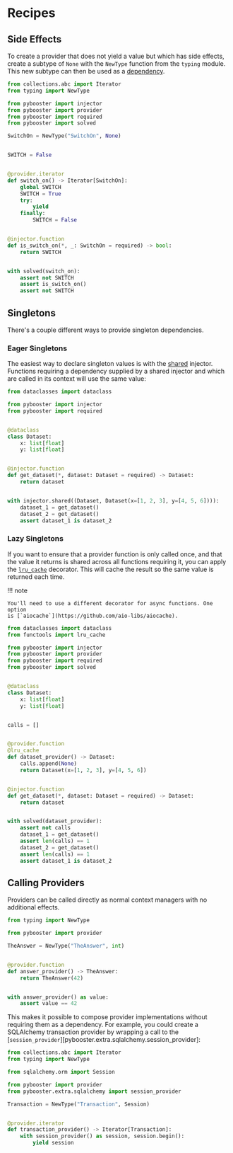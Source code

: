 # Recipes

## Side Effects

To create a provider that does not yield a value but which has side effects, create a
subtype of `None` with the `NewType` function from the `typing` module. This new subtype
can then be used as a [dependency](concepts.md#dependencies).

```python
from collections.abc import Iterator
from typing import NewType

from pybooster import injector
from pybooster import provider
from pybooster import required
from pybooster import solved

SwitchOn = NewType("SwitchOn", None)


SWITCH = False


@provider.iterator
def switch_on() -> Iterator[SwitchOn]:
    global SWITCH
    SWITCH = True
    try:
        yield
    finally:
        SWITCH = False


@injector.function
def is_switch_on(*, _: SwitchOn = required) -> bool:
    return SWITCH


with solved(switch_on):
    assert not SWITCH
    assert is_switch_on()
    assert not SWITCH
```

## Singletons

There's a couple different ways to provide singleton dependencies.

### Eager Singletons

The easiest way to declare singleton values is with the
[shared](concepts.md#shared-injector) injector. Functions requiring a dependency
supplied by a shared injector and which are called in its context will use the same
value:

```python
from dataclasses import dataclass

from pybooster import injector
from pybooster import required


@dataclass
class Dataset:
    x: list[float]
    y: list[float]


@injector.function
def get_dataset(*, dataset: Dataset = required) -> Dataset:
    return dataset


with injector.shared((Dataset, Dataset(x=[1, 2, 3], y=[4, 5, 6]))):
    dataset_1 = get_dataset()
    dataset_2 = get_dataset()
    assert dataset_1 is dataset_2
```

### Lazy Singletons

If you want to ensure that a provider function is only called once, and that the value
it returns is shared across all functions requiring it, you can apply the
[`lru_cache`](https://docs.python.org/3/library/functools.html#functools.lru_cache)
decorator. This will cache the result so the same value is returned each time.

!!! note

    You'll need to use a different decorator for async functions. One option
    is [`aiocache`](https://github.com/aio-libs/aiocache).

```python
from dataclasses import dataclass
from functools import lru_cache

from pybooster import injector
from pybooster import provider
from pybooster import required
from pybooster import solved


@dataclass
class Dataset:
    x: list[float]
    y: list[float]


calls = []


@provider.function
@lru_cache
def dataset_provider() -> Dataset:
    calls.append(None)
    return Dataset(x=[1, 2, 3], y=[4, 5, 6])


@injector.function
def get_dataset(*, dataset: Dataset = required) -> Dataset:
    return dataset


with solved(dataset_provider):
    assert not calls
    dataset_1 = get_dataset()
    assert len(calls) == 1
    dataset_2 = get_dataset()
    assert len(calls) == 1
    assert dataset_1 is dataset_2
```

## Calling Providers

Providers can be called directly as normal context managers with no additional effects.

```python
from typing import NewType

from pybooster import provider

TheAnswer = NewType("TheAnswer", int)


@provider.function
def answer_provider() -> TheAnswer:
    return TheAnswer(42)


with answer_provider() as value:
    assert value == 42
```

This makes it possible to compose provider implementations without requiring them as a
dependency. For example, you could create a SQLAlchemy transaction provider by wrapping
a call to the [`session_provider`][pybooster.extra.sqlalchemy.session_provider]:

```python
from collections.abc import Iterator
from typing import NewType

from sqlalchemy.orm import Session

from pybooster import provider
from pybooster.extra.sqlalchemy import session_provider

Transaction = NewType("Transaction", Session)


@provider.iterator
def transaction_provider() -> Iterator[Transaction]:
    with session_provider() as session, session.begin():
        yield session
```

